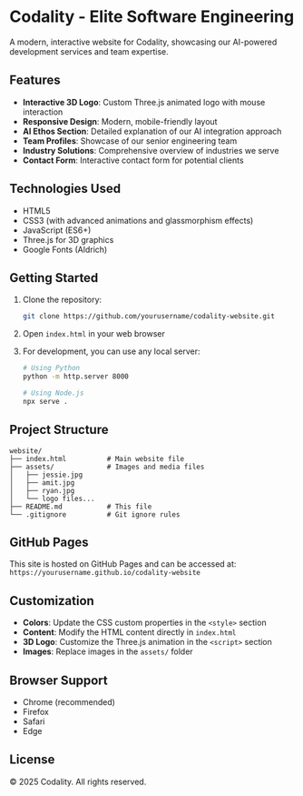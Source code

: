 # Codality - Elite Software Engineering

A modern, interactive website for Codality, showcasing our AI-powered development services and team expertise.

## Features

- **Interactive 3D Logo**: Custom Three.js animated logo with mouse interaction
- **Responsive Design**: Modern, mobile-friendly layout
- **AI Ethos Section**: Detailed explanation of our AI integration approach
- **Team Profiles**: Showcase of our senior engineering team
- **Industry Solutions**: Comprehensive overview of industries we serve
- **Contact Form**: Interactive contact form for potential clients

## Technologies Used

- HTML5
- CSS3 (with advanced animations and glassmorphism effects)
- JavaScript (ES6+)
- Three.js for 3D graphics
- Google Fonts (Aldrich)

## Getting Started

1. Clone the repository:
   ```bash
   git clone https://github.com/yourusername/codality-website.git
   ```

2. Open `index.html` in your web browser

3. For development, you can use any local server:
   ```bash
   # Using Python
   python -m http.server 8000
   
   # Using Node.js
   npx serve .
   ```

## Project Structure

```
website/
├── index.html          # Main website file
├── assets/             # Images and media files
│   ├── jessie.jpg
│   ├── amit.jpg
│   ├── ryan.jpg
│   └── logo files...
├── README.md           # This file
└── .gitignore          # Git ignore rules
```

## GitHub Pages

This site is hosted on GitHub Pages and can be accessed at:
`https://yourusername.github.io/codality-website`

## Customization

- **Colors**: Update the CSS custom properties in the `<style>` section
- **Content**: Modify the HTML content directly in `index.html`
- **3D Logo**: Customize the Three.js animation in the `<script>` section
- **Images**: Replace images in the `assets/` folder

## Browser Support

- Chrome (recommended)
- Firefox
- Safari
- Edge

## License

© 2025 Codality. All rights reserved. 